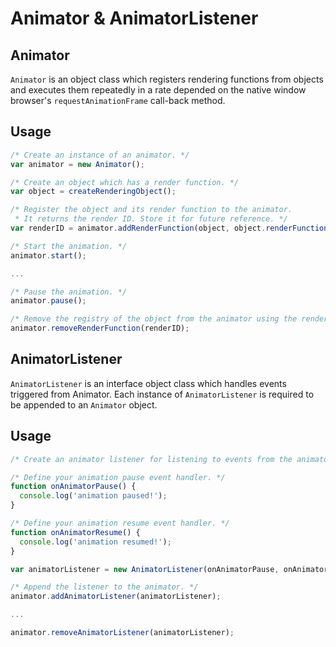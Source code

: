 # Animator & AnimatorListener


## Animator
<code>Animator</code> is an object class which registers rendering functions from objects and executes them repeatedly in a rate depended on the native window browser's <code>requestAnimationFrame</code> call-back method.

## Usage
```javascript
/* Create an instance of an animator. */
var animator = new Animator();

/* Create an object which has a render function. */
var object = createRenderingObject();

/* Register the object and its render function to the animator. 
 * It returns the render ID. Store it for future reference. */
var renderID = animator.addRenderFunction(object, object.renderFunction());

/* Start the animation. */
animator.start();

...

/* Pause the animation. */
animator.pause();

/* Remove the registry of the object from the animator using the render ID. */
animator.removeRenderFunction(renderID);
```

## AnimatorListener
<code>AnimatorListener</code> is an interface object class which handles events triggered from Animator.
Each instance of <code>AnimatorListener</code> is required to be appended to an <code>Animator</code> object.

## Usage
```javascript
/* Create an animator listener for listening to events from the animator. */

/* Define your animation pause event handler. */
function onAnimatorPause() {
  console.log('animation paused!'); 
}

/* Define your animation resume event handler. */
function onAnimatorResume() {
  console.log('animation resumed!'); 
}

var animatorListener = new AnimatorListener(onAnimatorPause, onAnimatorResume);

/* Append the listener to the animator. */
animator.addAnimatorListener(animatorListener);

...

animator.removeAnimatorListener(animatorListener);
```
